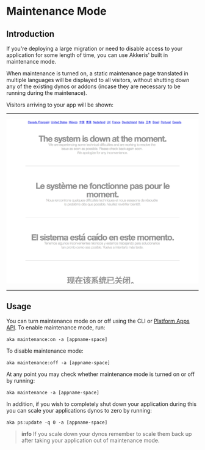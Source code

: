 # Maintenance Mode

<!-- toc -->

## Introduction

If you're deploying a large migration or need to disable access to your application for some length of time, you can use Akkeris' built in maintenance mode.  

When maintenance is turned on, a static maintenance page translated in multiple languages will be displayed to all visitors, without shutting down any of the existing dynos or addons (incase they are necessary to be running during the maintenace).

Visitors arriving to your app will be shown:

---

![Maintenance Page](/assets/maintenance.png)

---

## Usage

You can turn maintenance mode on or off using the CLI or [Platform Apps API](/architecture/apps-api.md).  To enable maintenance mode, run:

```shell
aka maintenance:on -a [appname-space]
```

To disable maintenance mode:

```shell
aka maintenance:off -a [appname-space]
```

At any point you may check whether maintenance mode is turned on or off by running:

```shell
aka maintenance -a [appname-space]
```

In addition, if you wish to completely shut down your application during this you can scale your applications dynos to zero by running:

```shell
aka ps:update -q 0 -a [appname-space]
```

> **info**
> If you scale down your dynos remember to scale them back up after taking your application out of maintenance mode.